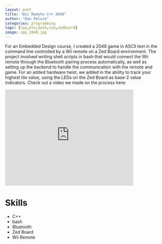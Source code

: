 ```yaml
---
layout: post
title: "Wii Remote C++ 2048"
author: "Dan Peluso"
categories: programming
tags: [cpp,ble,bash,vim,zedboard]
image: cpp_2048.jpg
---
```


For an Embedded Design course, I created a 2048 game in ASCII text in the command line controlled by a Wii remote on a Zed Board environment. The project involved writing shell scripts in bash that would connect the Wii remote through the Bluetooth pairing process automatically, as well as setting up the backend to handle the communication with the remote and game. For an added hardware twist, we added in the ability to track your highest tile value, using the LEDs on the Zed Board as base-2 value indicators. Check out a video we made on the process here:

<iframe width="420" height="315" src="https://www.youtube.com/embed/ZP2d-Cag2vI" frameborder="0" allowfullscreen></iframe>

# Skills

- C++
- bash
- Bluetooth
- Zed Board
- Wii Remote
